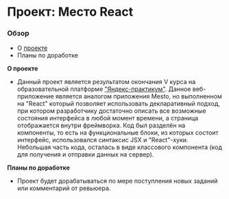 # Проект: Место React

### Обзор

* О [проекте](https://archi-ufanet.github.io/mesto-react-auth)
* Планы по доработке

**О проекте**

* Данный проект является результатом окончания V курса на образовательной платформе ["Яндекс-практикум"](https://practicum.yandex.ru/). Данное веб-приложение является аналогом приложения Mesto, но выполненном на "React" который позволяет использовать декларативный подход, при котором разработчику достаточно описать все возможные состояния интерфейса в любой момент времени, а страница отображается внутри фреймворка. Код был разделён на компоненты, то есть на функциональные блоки, из которых состоит интерфейс, использовался синтаксис JSX и "React"-хуки. Небольшая часть кода, осталась в виде классового компонента (код для получения и отправки данных на сервер). 

**Планы по доработке**

* Проект будет дорабатываться по мере поступления новых заданий или комментарий от ревьюера.